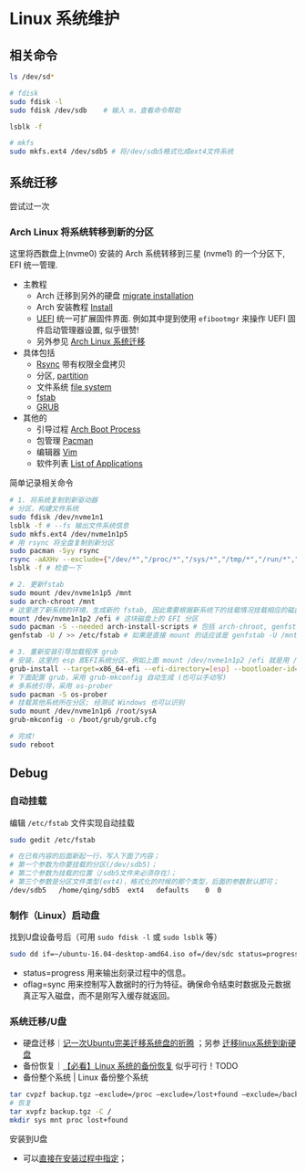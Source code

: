 # Linux 系统维护

## 相关命令

```bash
ls /dev/sd*

# fdisk
sudo fdisk -l
sudo fdisk /dev/sdb    # 输入 m，查看命令帮助

lsblk -f

# mkfs
sudo mkfs.ext4 /dev/sdb5 # 将/dev/sdb5格式化成ext4文件系统
```

## 系统迁移

尝试过一次

### Arch Linux 将系统转移到新的分区

这里将西数盘上(nvme0) 安装的 Arch 系统转移到三星 (nvme1) 的一个分区下, EFI 统一管理.

- 主教程
    - Arch 迁移到另外的硬盘 [migrate installation](https://wiki.archlinux.org/title/Migrate_installation_to_new_hardware_(%E7%AE%80%E4%BD%93%E4%B8%AD%E6%96%87))
    - Arch 安装教程 [Install](https://wiki.archlinux.org/title/installation_guide)
    - [UEFI](https://wiki.archlinux.org/title/Unified_Extensible_Firmware_Interface_(%E7%AE%80%E4%BD%93%E4%B8%AD%E6%96%87)) 统一可扩展固件界面. 例如其中提到使用 `efibootmgr` 来操作 UEFI 固件启动管理器设置, 似乎很赞!
    - 另外参见 [Arch Linux 系统迁移](https://juejin.cn/post/6990623175906164772)
- 具体包括
    - [Rsync](https://wiki.archlinux.org/title/Rsync) 带有权限全盘拷贝
    - 分区, [partition](https://wiki.archlinux.org/title/Partitioning_(%E7%AE%80%E4%BD%93%E4%B8%AD%E6%96%87))
    - 文件系统 [file system](https://wiki.archlinux.org/title/File_systems_(%E7%AE%80%E4%BD%93%E4%B8%AD%E6%96%87))
    - [fstab](https://wiki.archlinux.org/title/fstab)
    - [GRUB](https://wiki.archlinux.org/title/GRUB_(%E7%AE%80%E4%BD%93%E4%B8%AD%E6%96%87))
- 其他的
    - 引导过程 [Arch Boot Process](https://wiki.archlinux.org/title/Arch_boot_process_(%E7%AE%80%E4%BD%93%E4%B8%AD%E6%96%87))
    - 包管理 [Pacman](https://wiki.archlinux.org/title/Pacman_(%E7%AE%80%E4%BD%93%E4%B8%AD%E6%96%87))
    - 编辑器 [Vim](https://wiki.archlinux.org/title/Vim_(%E7%AE%80%E4%BD%93%E4%B8%AD%E6%96%87))
    - 软件列表 [List of Applications](https://wiki.archlinux.org/title/List_of_applications)

简单记录相关命令

```bash
# 1. 将系统复制到新驱动器
# 分区，构建文件系统
sudo fdisk /dev/nvme1n1
lsblk -f # --fs 输出文件系统信息
sudo mkfs.ext4 /dev/nvme1n1p5
# 用 rsync 将全盘复制到新分区
sudo pacman -Syy rsync
rsync -aAXHv --exclude={"/dev/*","/proc/*","/sys/*","/tmp/*","/run/*","/mnt/*","/media/*","/lost+found"} / /mnt
lsblk -f # 检查一下

# 2. 更新fstab
sudo mount /dev/nvme1n1p5 /mnt
sudo arch-chroot /mnt
# 这里进了新系统的环境，生成新的 fstab, 因此需要根据新系统下的挂载情况挂载相应的磁盘
mount /dev/nvme1n1p2 /efi # 这块磁盘上的 EFI 分区
sudo pacman -S --needed arch-install-scripts # 包括 arch-chroot, genfstab 等
genfstab -U / >> /etc/fstab # 如果是直接 mount 的话应该是 genfstab -U /mnt >> /mnt/etc/fstab

# 3. 重新安装引导加载程序 grub
# 安装，这里的 esp 即EFI系统分区，例如上面 mount /dev/nvme1n1p2 /efi 就是用 /efi
grub-install --target=x86_64-efi --efi-directory=[esp] --bootloader-id=GRUB
# 下面配置 grub，采用 grub-mkconfig 自动生成 (也可以手动写)
# 多系统引导，采用 os-prober 
sudo pacman -S os-prober 
# 挂载其他系统所在分区; 经测试 Windows 也可以识别
sudo mount /dev/nvme1n1p6 /root/sysA
grub-mkconfig -o /boot/grub/grub.cfg

# 完成!
sudo reboot
```

## Debug

### 自动挂载

编辑 `/etc/fstab` 文件实现自动挂载

```bash
sudo gedit /etc/fstab

# 在已有内容的后面新起一行，写入下面了内容；
# 第一个参数为你要挂载的分区(/dev/sdb5)；
# 第二个参数为挂载的位置（/sdb5文件夹必须存在）；
# 第三个参数是分区文件类型(ext4)，格式化的时候的那个类型，后面的参数默认即可；
/dev/sdb5   /home/qing/sdb5  ext4   defaults    0  0
```

### 制作（Linux）启动盘

找到U盘设备号后（可用 `sudo fdisk -l` 或 `sudo lsblk` 等）

```bash
sudo dd if=~/ubuntu-16.04-desktop-amd64.iso of=/dev/sdc status=progress oflag=sync
```

- status=progress 用来输出刻录过程中的信息。
- oflag=sync 用来控制写入数据时的行为特征。确保命令结束时数据及元数据真正写入磁盘，而不是刚写入缓存就返回。

### 系统迁移/U盘

- 硬盘迁移｜[记一次Ubuntu完美迁移系统盘的折腾](https://juejin.cn/post/6952523655838433311) ；另参 [迁移linux系统到新硬盘](https://zhuanlan.zhihu.com/p/33341983)
- 备份恢复｜[【必看】Linux 系统的备份恢复](https://zhuanlan.zhihu.com/p/335035901) 似乎可行！TODO
- 备份整个系统 | Linux 备份整个系统

```bash
tar cvpzf backup.tgz –exclude=/proc –exclude=/lost+found –exclude=/backup.tgz –exclude=/mnt –exclude=/sys /
# 恢复
tar xvpfz backup.tgz -C /
mkdir sys mnt proc lost+found
```

安装到U盘

- 可以[直接在安装过程中指定](https://blog.csdn.net/Caesar6666/article/details/106077133)；
